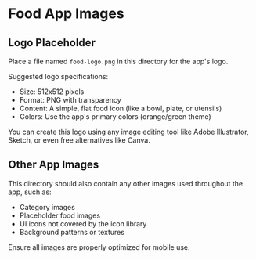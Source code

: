 # Food App Images

## Logo Placeholder

Place a file named `food-logo.png` in this directory for the app's logo.

Suggested logo specifications:

- Size: 512x512 pixels
- Format: PNG with transparency
- Content: A simple, flat food icon (like a bowl, plate, or utensils)
- Colors: Use the app's primary colors (orange/green theme)

You can create this logo using any image editing tool like Adobe Illustrator, Sketch, or even free alternatives like Canva.

## Other App Images

This directory should also contain any other images used throughout the app, such as:

- Category images
- Placeholder food images
- UI icons not covered by the icon library
- Background patterns or textures

Ensure all images are properly optimized for mobile use.
